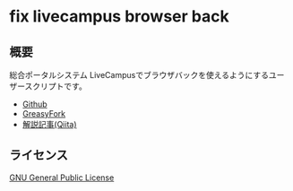 # fix livecampus browser back

## 概要

総合ポータルシステム LiveCampusでブラウザバックを使えるようにするユーザースクリプトです。

* [Github](https://github.com/ia15076/fix-livecampus-browser-back)
* [GreasyFork](https://greasyfork.org/ja/scripts/411257-fix-livecampus-browser-back)
* [解説記事(Qiita)](https://qiita.com/m_fukuchan/items/7146a00a5e1434ed90a1)

## ライセンス

[GNU General Public License](/LICENSE)

